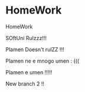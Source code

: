 # HomeWork
HomeWork


SOftUni Rulzzz!!!

Plamen Doesn't rulZZ !!!


Plamen ne e mnogo umen : (((

Plamen e umen !!!!! 


New branch 2 !! 

